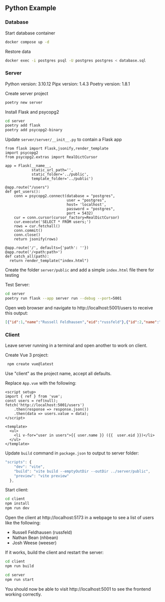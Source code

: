 ## Python Example

### Database

Start database container

```bash
docker compose up -d
```

Restore data

```bash
docker exec -i postgres psql -U postgres postgres < database.sql
```

### Server

Python version: 3.10.12
Pipx version: 1.4.3
Poetry version: 1.8.1

Create server project

```bash
poetry new server
```

Install Flask and psycopg2

```bash
cd server
poetry add flask
poetry add psycopg2-binary
```

Update `server/server/__init__.py` to contain a Flask app

```py3
from flask import Flask,jsonify,render_template
import psycopg2
from psycopg2.extras import RealDictCursor

app = Flask(__name__,
            static_url_path='', 
            static_folder='../public',
            template_folder='../public')

@app.route("/users")
def get_users():
    conn = psycopg2.connect(database = "postgres", 
                            user = "postgres", 
                            host= 'localhost',
                            password = "postgres",
                            port = 5432)
    cur = conn.cursor(cursor_factory=RealDictCursor)
    cur.execute('SELECT * FROM users;')
    rows = cur.fetchall()
    conn.commit()
    conn.close()
    return jsonify(rows)

@app.route('/', defaults={'path': ''})
@app.route('/<path:path>')
def catch_all(path):
  return render_template("index.html")

```

Create the folder `server/public` and add a simple `index.html` file there for testing


Test Server:

```bash
cd server
poetry run flask --app server run --debug --port=5001
```

Open web browser and navigate to http://localhost:5001/users to receive this output:

```json
[{"id":1,"name":"Russell Feldhausen","eid":"russfeld"},{"id":2,"name":"Nathan Bean","eid":"nhbean"},{"id":3,"name":"Josh Weese","eid":"weeser"}]
```

### Client

Leave server running in a terminal and open another to work on client.

Create Vue 3 project:

```bash
 npm create vue@latest
```

Use "client" as the project name, accept all defaults. 

Replace `App.vue` with the following:

```vue
<script setup>
import { ref } from 'vue';
const users = ref(null);
fetch('http://localhost:5001/users')
    .then(response => response.json())
    .then(data => users.value = data);
</script>

<template>
  <ul>
    <li v-for="user in users">{{ user.name }} ({{  user.eid }})</li>
  </ul>
</template>
```

Update `build` command in `package.json` to output to server folder:

```js
"scripts": {
    "dev": "vite",
    "build": "vite build --emptyOutDir --outDir ../server/public",
    "preview": "vite preview"
  },
```

Start client:

```bash
cd client
npm install
npm run dev
```

Open the client at http://localhost:5173 in a webpage to see a list of users like the following:

* Russell Feldhausen (russfeld)
* Nathan Bean (nhbean)
* Josh Weese (weeser)

If it works, build the client and restart the server:

```bash
cd client
npm run build
```

```bash
cd server
npm run start
```

You should now be able to visit http://localhost:5001 to see the frontend working correctly. 